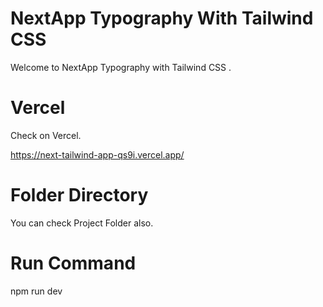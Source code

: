 # NextApp Typography With Tailwind CSS

Welcome to NextApp Typography with Tailwind CSS .

# Vercel

Check on Vercel.

https://next-tailwind-app-qs9i.vercel.app/

# Folder Directory 

You can check Project Folder also.

# Run Command

npm run dev 
